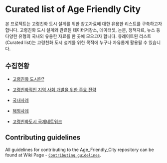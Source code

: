# Curated list of Age Friendly City
본 프로젝트는 고령친화 도시 설계를 위한 참고자료에 대한 유용한 리스트를 구축하고자 합니다. 고령친화 도시 설계와 관련된 데이터저장소, 데이터셋, 논문, 정책자료, 뉴스 등 다양한 유형의 국내외 유용한 자료를 한 곳에 모으고자 합니다. 큐레이트된 리스트(Curated list)는 고령친화 도시 설계를 위한 목적에 누구나 자유롭게 활용될 수 있습니다. 

## 수집현황
* [고령친화 도시란?](https://github.com/pwjdgus/Age_Friendly_City/wiki)

* [고령친화적인 지역 사회 개발을 위한 주요 전략](https://github.com/pwjdgus/Age_Friendly_City/wiki#%EA%B3%A0%EB%A0%B9%EC%B9%9C%ED%99%94-%EB%8F%84%EC%8B%9C%EC%9D%98-%EA%B1%B4%EC%84%A4-%EC%9D%B4%EC%9C%A0)

* [국내사례](https://github.com/pwjdgus/Age_Friendly_City/tree/main/%EC%82%AC%EB%A1%80/%EA%B5%AD%EB%82%B4%EC%82%AC%EB%A1%80)

* [해외사례](https://github.com/pwjdgus/Age_Friendly_City/tree/main/%EC%82%AC%EB%A1%80/%ED%95%B4%EC%99%B8%EC%82%AC%EB%A1%80)

* [고령친화도시 국제네트워크](https://github.com/pwjdgus/Age_Friendly_City/blob/main/%EC%88%98%EC%A7%91%20%EC%9E%90%EB%A3%8C/%EA%B3%A0%EB%A0%B9%EC%B9%9C%ED%99%94%EB%8F%84%EC%8B%9C%EA%B5%AD%EC%A0%9C%EB%84%A4%ED%8A%B8%EC%9B%8C%ED%81%AC.md)

## Contributing guidelines

All guidelines for contributing to the Age_Friendly_City repository can be found at Wiki Page - [`Contributing guidelines`](https://github.com/pwjdgus/Age_Friendly_City/wiki/Contribution-guideline).
